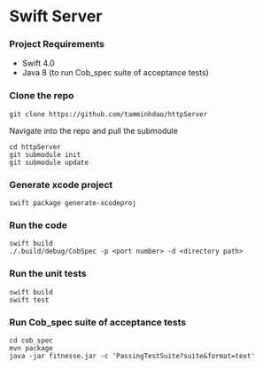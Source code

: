 # Swift Server

### Project Requirements

* Swift 4.0
* Java 8 (to run Cob_spec suite of acceptance tests) 

### Clone the repo
```
git clone https://github.com/tamminhdao/httpServer
```
Navigate into the repo and pull the submodule
```
cd httpServer
git submodule init
git submodule update
```

### Generate xcode project

```
swift package generate-xcodeproj
```

### Run the code

```
swift build
./.build/debug/CobSpec -p <port number> -d <directory path>
```


### Run the unit tests

```
swift build
swift test
```

### Run Cob_spec suite of acceptance tests

```
cd cob_spec
mvn package
java -jar fitnesse.jar -c 'PassingTestSuite?suite&format=text'
```

